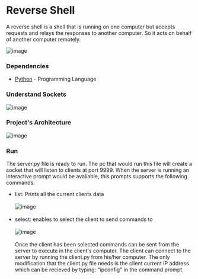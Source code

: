 # Reverse Shell

A reverse shell is a shell that is running on one computer but accepts requests and relays the responses to another computer.
So it acts on behalf of another computer remotely.

![image](https://github.com/MichaelBenIsrael/Python-Networking-Reverse-Shell/assets/73841983/ec7887c4-474d-44bf-b7c8-04f0699e937c)



### Dependencies

* [Python](https://www.python.org/) - Programming Language

### Understand Sockets
![image](https://github.com/MichaelBenIsrael/Python-Networking-Reverse-Shell/assets/73841983/a408748c-2080-4d83-b290-d92608263aaf)


### Project's Architecture

![image](https://github.com/MichaelBenIsrael/Python-Networking-Reverse-Shell/assets/73841983/c005d619-0a93-420e-a60b-0cc1ae31b732)


### Run

The server.py file is ready to run. The pc that would run this file will create a socket that will listen to clients at port 9999.
When the server is running an interactive prompt would be avaliable, this prompts supports the following commands:
- list: Prints all the current clients data <br><br>
![image](https://github.com/MichaelBenIsrael/Python-Networking-Multithreaded-Reverse-Shell/assets/73841983/f8f13b08-372d-4485-a5fb-465d1c440245)
<br><br>
- select: enables to select the client to send commands to<br><br>
![image](https://github.com/MichaelBenIsrael/Python-Networking-Multithreaded-Reverse-Shell/assets/73841983/88084020-ccfb-4749-95d8-099e0ba5d426)
<br><br>
Once the client has been selected commands can be sent from the server to execute in the client's computer.
The client can connect to the server by running the client.py from his/her computer.
The only modification that the client.py file needs is the client current IP address which can be recieved by typing: "ipconfig" in the command prompt. 

